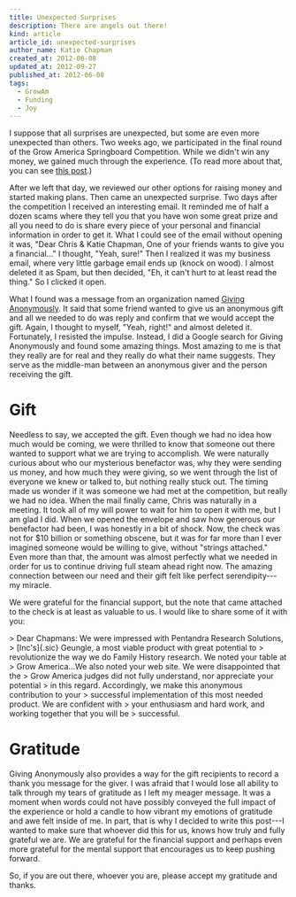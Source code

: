 ```yaml
---
title: Unexpected Surprises
description: There are angels out there!
kind: article
article_id: unexpected-surprises
author_name: Katie Chapman
created_at: 2012-06-08
updated_at: 2012-09-27
published_at: 2012-06-08
tags:
  - GrowAm
  - Funding
  - Joy
---
```


I suppose that all surprises are unexpected, but some are even more unexpected
than others. Two weeks ago, we participated in the final round of the
Grow America Springboard Competition. While we didn't win any money, we gained
much through the experience. (To read more about that, you can see [this
post](/blog/ill-take-door-number).)

After we left that day, we reviewed our other options for raising money and
started making plans. Then came an unexpected surprise. Two days after the
competition I received an interesting email. It reminded me of half a dozen
scams where they tell you that you have won some great prize and all you need
to do is share every piece of your personal and financial information in order
to get it.  What I could see of the email without opening it was, "Dear Chris &
Katie Chapman, One of your friends wants to give you a financial..."  I thought,
"Yeah, sure!"  Then I realized it was my business email, where very little
garbage email ends up (knock on wood). I almost deleted it as Spam, but then
decided, "Eh, it can't hurt to at least read the thing." So I clicked it open.

<!--MORE-->

What I found was a message from an organization named [Giving Anonymously].
It said that some friend wanted to give us an anonymous gift and all we needed
to do was reply and confirm that we would accept the gift. Again, I thought to
myself, "Yeah, right!" and almost deleted it. Fortunately, I resisted the
impulse. Instead, I did a Google search for Giving Anonymously and found some
amazing things. Most amazing to me is that they really are for real and they
really do what their name suggests. They serve as the middle-man between an
anonymous giver and the person receiving the gift.

# Gift

Needless to say, we accepted the gift. Even though we had no idea how much
would be coming, we were thrilled to know that someone out there wanted to
support what we are trying to accomplish. We were naturally curious about who
our mysterious benefactor was, why they were sending us money, and how much
they were giving, so we went through the list of everyone we knew or talked to,
but nothing really stuck out. The timing made us wonder if it was someone we
had met at the competition, but really we had no idea. When the mail finally
came, Chris was naturally in a meeting. It took all of my will power to wait
for him to open it with me, but I am glad I did. When we opened the envelope
and saw how generous our benefactor had been, I was honestly in a bit of shock.
Now, the check was not for $10 billion or something obscene, but it was for far
more than I ever imagined someone would be willing to give, without "strings
attached." Even more than that, the amount was almost perfectly what we needed
in order for us to continue driving full steam ahead right now. The amazing
connection between our need and their gift felt like perfect serendipity---my
miracle.

We were grateful for the financial support, but the note that came attached to
the check is at least as valuable to us. I would like to share some of it with
you:

<div class="bq grab">
> Dear Chapmans: We were impressed with Pentandra Research Solutions,
> [Inc's]{.sic} Geungle, a most viable product with great potential to
> revolutionize the way we do Family History research. We noted your table at
> Grow America...We also noted your web site. We were disappointed that the
> Grow America judges did not fully understand, nor appreciate your potential
> in this regard. Accordingly, we make this anonymous contribution to your
> successful implementation of this most needed product. We are confident with
> your enthusiasm and hard work, and working together that you will be
> successful.
</div>

# Gratitude

Giving Anonymously also provides a way for the gift recipients to record a
thank you message for the giver. I was afraid that I would lose all ability to
talk through my tears of gratitude as I left my meager message. It was a moment
when words could not have possibly conveyed the full impact of the experience
or hold a candle to how vibrant my emotions of gratitude and awe felt inside of
me. In part, that is why I decided to write this post---I wanted to make sure
that whoever did this for us, knows how truly and fully grateful we are. We are
grateful for the financial support and perhaps even more grateful for the
mental support that encourages us to keep pushing forward.

So, if you are out there, whoever you are, please accept my gratitude and
thanks.

[Giving Anonymously]: <http://web.archive.org/web/20130617171311/https://givinganon.org/home> "Giving Anonymously on the Wayback Machine"
